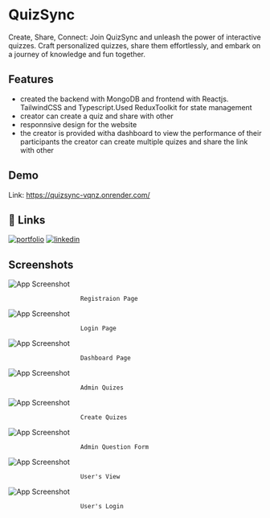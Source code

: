 
# QuizSync

Create, Share, Connect: Join QuizSync and unleash the power of interactive quizzes. Craft personalized quizzes, share them effortlessly, and embark on a journey of knowledge and fun together.


## Features

- created the backend with MongoDB and frontend with Reactjs. TailwindCSS and Typescript.Used ReduxToolkit for state management
- creator can create a quiz and share with other 
- responnsive design for the website
- the creator is provided witha dashboard to view the performance of their participants
the creator can create multiple quizes and share the link with other






## Demo

Link: https://quizsync-vqnz.onrender.com/


## 🔗 Links
[![portfolio](https://img.shields.io/badge/my_portfolio-000?style=for-the-badge&logo=ko-fi&logoColor=white)](https://dmr-tushar-omega-three.vercel.app/)
[![linkedin](https://img.shields.io/badge/linkedin-0A66C2?style=for-the-badge&logo=linkedin&logoColor=white)](https://linkedin.com/r-tushar)



## Screenshots
![App Screenshot](https://www.linkpicture.com/q/ss1_1.png)

                        Registraion Page

![App Screenshot](https://www.linkpicture.com/q/Vite-React-TS-6.png)

                        Login Page

![App Screenshot](https://www.linkpicture.com/q/Vite-React-TS-2.png)

                        Dashboard Page

![App Screenshot](https://www.linkpicture.com/q/Vite-React-TS-1.png)

                        Admin Quizes

![App Screenshot](https://www.linkpicture.com/q/Vite-React-TS.png)

                        Create Quizes

![App Screenshot](https://www.linkpicture.com/q/Vite-React-TS-3.png)

                        Admin Question Form

![App Screenshot](https://www.linkpicture.com/q/Vite-React-TS-5.png)

                        User's View

![App Screenshot](https://www.linkpicture.com/q/Vite-React-TS-4.png)

                        User's Login

